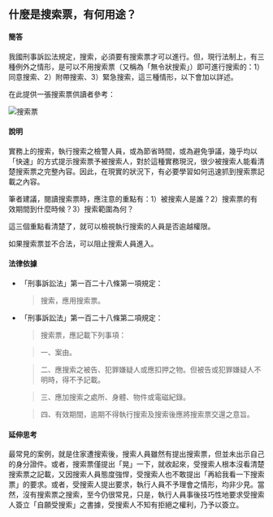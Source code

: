 ## 什麼是搜索票，有何用途？

#### 簡答

我國刑事訴訟法規定，搜索，必須要有搜索票才可以進行。但，現行法制上，有三種例外之情形，是可以不用搜索票（又稱為「無令狀搜索」）即可進行搜索的：1）同意搜索、2）附帶搜索、3）緊急搜索，這三種情形，以下會加以詳述。

在此提供一張搜索票供讀者參考：

![搜索票](http://jrf-tw.github.io/citizen_defend_rights_99_steps/images/p13.jpg "搜索票")

#### 說明

實務上的搜索，執行搜索之檢警人員，或為節省時間，或為避免爭議，幾乎均以「快速」的方式提示搜索票予被搜索人，對於這種實務現況，很少被搜索人能看清楚搜索票之完整內容。因此，在現實的狀況下，有必要學習如何迅速抓到搜索票記載之內容。

筆者建議，閱讀搜索票時，應注意的重點有：1）被搜索人是誰？2）搜索票的有效期間到什麼時候？3）搜索範圍為何？

這三個重點看清楚了，就可以檢視執行搜索的人員是否逾越權限。

如果搜索票並不合法，可以阻止搜索人員進入。

#### 法律依據

* 「刑事訴訟法」第一百二十八條第一項規定：

   > 搜索，應用搜索票。

* 「刑事訴訟法」第一百二十八條第二項規定：

   > 搜索票，應記載下列事項：

   > 一、案由。

   > 二、應搜索之被告、犯罪嫌疑人或應扣押之物。但被告或犯罪嫌疑人不明時，得不予記載。

   > 三、應加搜索之處所、身體、物件或電磁紀錄。

   > 四、有效期間，逾期不得執行搜索及搜索後應將搜索票交還之意旨。

#### 延伸思考

最常見的案例，就是住家遭搜索後，搜索人員雖然有提出搜索票，但並未出示自己的身分證件。或者，搜索票僅提出「晃」一下，就收起來，受搜索人根本沒看清楚搜索票之記載，又因搜索人員態度強悍，受搜索人也不敢提出「再給我看一下搜索票」的要求。或者，受搜索人提出要求，執行人員不予理會之情形，均非少見。當然，沒有搜索票之搜索，至今仍很常見，只是，執行人員事後技巧性地要求受搜索人簽立「自願受搜索」之書據，受搜索人不知有拒絕之權利，乃予以簽立。
